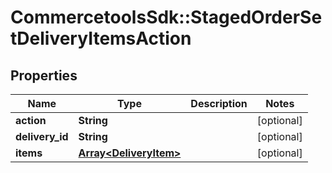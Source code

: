 # CommercetoolsSdk::StagedOrderSetDeliveryItemsAction

## Properties
Name | Type | Description | Notes
------------ | ------------- | ------------- | -------------
**action** | **String** |  | [optional] 
**delivery_id** | **String** |  | [optional] 
**items** | [**Array&lt;DeliveryItem&gt;**](DeliveryItem.md) |  | [optional] 

